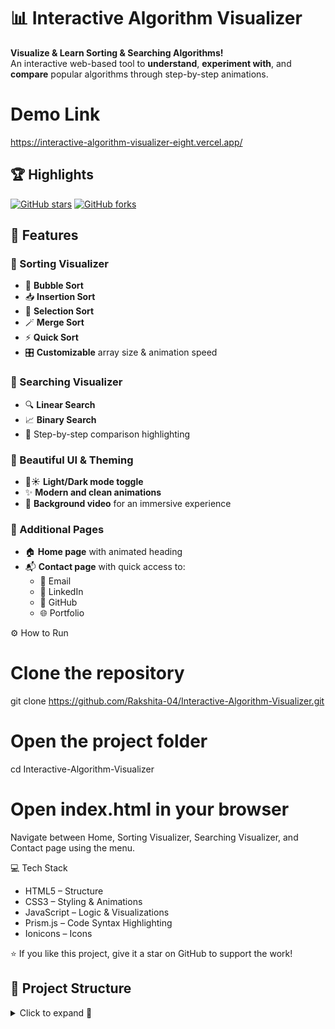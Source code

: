 # 📊 Interactive Algorithm Visualizer

**Visualize & Learn Sorting & Searching Algorithms!**   
An interactive web-based tool to **understand**, **experiment with**, and **compare** popular algorithms through step-by-step animations.

# Demo Link
https://interactive-algorithm-visualizer-eight.vercel.app/

## 🏆 Highlights
[![GitHub stars](https://img.shields.io/github/stars/Rakshita-04/Interactive-Algorithm-Visualizer?style=flat&color=yellow)](https://github.com/Rakshita-04/Interactive-Algorithm-Visualizer/stargazers)
[![GitHub forks](https://img.shields.io/github/forks/Rakshita-04/Interactive-Algorithm-Visualizer?style=flat&color=orange)](https://github.com/Rakshita-04/Interactive-Algorithm-Visualizer/network)

## 🚀 Features

### 🔹 Sorting Visualizer
- 🫧 **Bubble Sort**
- 📥 **Insertion Sort**
- 📌 **Selection Sort**
- 🪄 **Merge Sort**
- ⚡ **Quick Sort**
- 🎛 **Customizable** array size & animation speed

### 🔹 Searching Visualizer
- 🔍 **Linear Search**
- 📈 **Binary Search**
- 🧩 Step-by-step comparison highlighting

### 🎨 Beautiful UI & Theming
- 🌙☀️ **Light/Dark mode toggle**
- ✨ **Modern and clean animations**
- 🎥 **Background video** for an immersive experience

### 📄 Additional Pages
- 🏠 **Home page** with animated heading
- 📬 **Contact page** with quick access to:
  - 📧 Email
  - 💼 LinkedIn
  - 🐙 GitHub
  - 🌐 Portfolio

⚙️ How to Run
# Clone the repository
git clone https://github.com/Rakshita-04/Interactive-Algorithm-Visualizer.git
# Open the project folder
cd Interactive-Algorithm-Visualizer
# Open index.html in your browser
Navigate between Home, Sorting Visualizer, Searching Visualizer, and Contact page using the menu.

💻 Tech Stack

- HTML5 – Structure
- CSS3 – Styling & Animations
- JavaScript – Logic & Visualizations
- Prism.js – Code Syntax Highlighting
- Ionicons – Icons

⭐ If you like this project, give it a star on GitHub to support the work!


## 📂 Project Structure
<details>
<summary>Click to expand 📁</summary>
  
```plaintext
Interactive-Algorithm-Visualizer
│
├── Contact/
│   ├── contact.html
│   └── contact.css
│
├── Searching/
│   ├── Binary.js
│   ├── Linear.js
│   ├── prism.js
│   ├── prism.css
│   ├── searching.css
│   ├── searching.html
│   └── searching.js
│
├── Sorting/
│   ├── bubble.js
│   ├── insertion.js
│   ├── selection.js
│   ├── merge.js
│   ├── quick.js
│   ├── prism.css
│   ├── prism.js
│   ├── sorting.html
│   ├── sorting.css
│   └── sorting.js
│
├── index.html
├── style.css
├── mask(1).jpg
├── sv-removebg-preview.png
├── upper-gradient.svg
└── video.mp4


